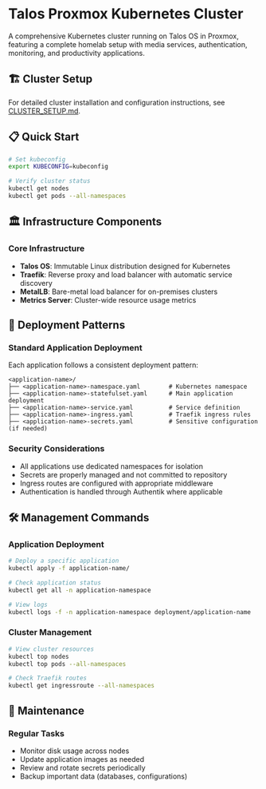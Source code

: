 # Talos Proxmox Kubernetes Cluster

A comprehensive Kubernetes cluster running on Talos OS in Proxmox, featuring a complete homelab setup with media services, authentication, monitoring, and productivity applications.

## 🏗️ Cluster Setup

For detailed cluster installation and configuration instructions, see [CLUSTER_SETUP.md](./CLUSTER_SETUP.md).

## 📋 Quick Start

```bash
# Set kubeconfig
export KUBECONFIG=kubeconfig

# Verify cluster status
kubectl get nodes
kubectl get pods --all-namespaces
```

## 🏛️ Infrastructure Components

### Core Infrastructure
- **Talos OS**: Immutable Linux distribution designed for Kubernetes
- **Traefik**: Reverse proxy and load balancer with automatic service discovery
- **MetalLB**: Bare-metal load balancer for on-premises clusters
- **Metrics Server**: Cluster-wide resource usage metrics

## 🚀 Deployment Patterns

### Standard Application Deployment
Each application follows a consistent deployment pattern:

```
<application-name>/
├── <application-name>-namespace.yaml        # Kubernetes namespace
├── <application-name>-statefulset.yaml      # Main application deployment
├── <application-name>-service.yaml          # Service definition
├── <application-name>-ingress.yaml          # Traefik ingress rules
├── <application-name>-secrets.yaml          # Sensitive configuration (if needed)
```

### Security Considerations
- All applications use dedicated namespaces for isolation
- Secrets are properly managed and not committed to repository
- Ingress routes are configured with appropriate middleware
- Authentication is handled through Authentik where applicable

## 🛠️ Management Commands

### Application Deployment
```bash
# Deploy a specific application
kubectl apply -f application-name/

# Check application status
kubectl get all -n application-namespace

# View logs
kubectl logs -f -n application-namespace deployment/application-name
```

### Cluster Management
```bash
# View cluster resources
kubectl top nodes
kubectl top pods --all-namespaces

# Check Traefik routes
kubectl get ingressroute --all-namespaces
```

## 🔧 Maintenance

### Regular Tasks
- Monitor disk usage across nodes
- Update application images as needed
- Review and rotate secrets periodically
- Backup important data (databases, configurations)
